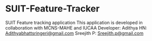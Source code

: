 # SUIT-Feature-Tracker
SUIT Feature tracking application
This application is developed in collaboration with MCNS-MAHE and IUCAA
Developer:
    Adithya HN: Adithyabhattsringeri@gmail.com
    Sreejith P: Sreejith.p@gmail.com 

